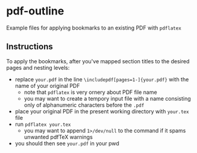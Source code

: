 # pdf-outline
Example files for applying bookmarks to an existing PDF with `pdflatex`

## Instructions
To apply the bookmarks, after you've mapped section titles to the desired pages and nesting levels:

- replace `your.pdf` in the line `\includepdf[pages=1-]{your.pdf}` with the name of your original PDF
  - note that `pdflatex` is very ornery about PDF file name
  - you may want to create a tempory input file with a name consisting only of alphanumeric characters before the `.pdf`
- place your original PDF in the present working directory with `your.tex` file
- run `pdflatex your.tex`
  - you may want to append `1>/dev/null` to the command if it spams unwanted pdfTeX warnings
- you should then see `your.pdf` in your pwd
